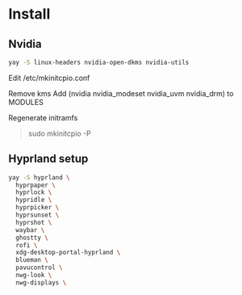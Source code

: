 # Install

## Nvidia
```bash
yay -S linux-headers nvidia-open-dkms nvidia-utils
```

Edit /etc/mkinitcpio.conf

Remove kms 
Add (nvidia nvidia_modeset nvidia_uvm nvidia_drm) to MODULES

Regenerate initramfs 
> sudo mkinitcpio -P

## Hyprland setup
```bash
yay -S hyprland \
  hyprpaper \
  hyprlock \
  hypridle \
  hyprpicker \
  hyprsunset \
  hyprshot \
  waybar \
  ghostty \
  rofi \
  xdg-desktop-portal-hyprland \
  blueman \
  pavucontrol \
  nwg-look \
  nwg-displays \


